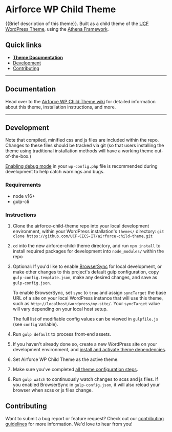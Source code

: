 # Airforce WP Child Theme

{{Brief description of this theme}}.  Built as a child theme of the [UCF WordPress Theme](https://github.com/UCF-CECS-IT/UCF-WordPress-Theme), using the [Athena Framework](https://ucf.github.io/Athena-Framework/).

## Quick links

* [**Theme Documentation**](https://github.com/UCF-CECS-IT/airforce-child-theme/wiki)
* [Development](#development)
* [Contributing](#contributing)

-----

## Documentation

Head over to the [Airforce WP Child Theme wiki](https://github.com/UCF-CECS-IT/airforce-child-theme/wiki) for detailed information about this theme, installation instructions, and more.

-----

## Development

Note that compiled, minified css and js files are included within the repo.  Changes to these files should be tracked via git (so that users installing the theme using traditional installation methods will have a working theme out-of-the-box.)

[Enabling debug mode](https://codex.wordpress.org/Debugging_in_WordPress) in your `wp-config.php` file is recommended during development to help catch warnings and bugs.

### Requirements
* node v16+
* gulp-cli

### Instructions
1. Clone the airforce-child-theme repo into your local development environment, within your WordPress installation's `themes/` directory: `git clone https://github.com/UCF-CECS-IT/airforce-child-theme.git`
2. `cd` into the new airforce-child-theme directory, and run `npm install` to install required packages for development into `node_modules/` within the repo
3. Optional: If you'd like to enable [BrowserSync](https://browsersync.io) for local development, or make other changes to this project's default gulp configuration, copy `gulp-config.template.json`, make any desired changes, and save as `gulp-config.json`.

    To enable BrowserSync, set `sync` to `true` and assign `syncTarget` the base URL of a site on your local WordPress instance that will use this theme, such as `http://localhost/wordpress/my-site/`.  Your `syncTarget` value will vary depending on your local host setup.

    The full list of modifiable config values can be viewed in `gulpfile.js` (see `config` variable).
3. Run `gulp default` to process front-end assets.
4. If you haven't already done so, create a new WordPress site on your development environment, and [install and activate theme dependencies](https://github.com/UCF-CECS-IT/airforce-child-theme/wiki/Installation#installation-requirements).
5. Set Airforce WP Child Theme as the active theme.
6. Make sure you've completed [all theme configuration steps](https://github.com/UCF-CECS-IT/airforce-child-theme/wiki/Installation#theme-configuration).
7. Run `gulp watch` to continuously watch changes to scss and js files.  If you enabled BrowserSync in `gulp-config.json`, it will also reload your browser when scss or js files change.


## Contributing

Want to submit a bug report or feature request?  Check out our [contributing guidelines](https://github.com/UCF-CECS-IT/airforce-child-theme/blob/master/CONTRIBUTING.md) for more information.  We'd love to hear from you!
